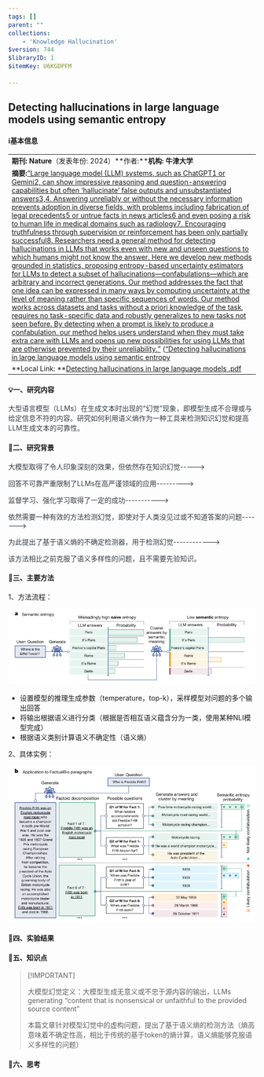 ```yaml
---
tags: []
parent: ""
collections:
    - 'Knowledge Hallucination'
$version: 744
$libraryID: 1
$itemKey: U6KGDPFM

---
```

## Detecting hallucinations in large language models using semantic entropy

#### ℹ️基本信息

|                                                                                                                                                                                                                                                                                                                                                                                                                                                                                                                                                                                                                                                                                                                                                                                                                                                                                                                                                                                                                                                                                                                                                                                                                                                                                                                                                                                                                                                                                                                                                                                                                                                                                                                                                                                                                                                                                                                                                                                                                                                                                                                                                                                                                                                                                                                                                                                                                                                                                                                                                                                                                                                                                                                                                                                                                                                                                                                                                                                                                                                                                                                                                                                                                                                                                                                                                                                                                                                                                                                                                                                                                                                                                                                                                                                                                                                                                                                                                                                                                                                                                         |
| --------------------------------------------------------------------------------------------------------------------------------------------------------------------------------------------------------------------------------------------------------------------------------------------------------------------------------------------------------------------------------------------------------------------------------------------------------------------------------------------------------------------------------------------------------------------------------------------------------------------------------------------------------------------------------------------------------------------------------------------------------------------------------------------------------------------------------------------------------------------------------------------------------------------------------------------------------------------------------------------------------------------------------------------------------------------------------------------------------------------------------------------------------------------------------------------------------------------------------------------------------------------------------------------------------------------------------------------------------------------------------------------------------------------------------------------------------------------------------------------------------------------------------------------------------------------------------------------------------------------------------------------------------------------------------------------------------------------------------------------------------------------------------------------------------------------------------------------------------------------------------------------------------------------------------------------------------------------------------------------------------------------------------------------------------------------------------------------------------------------------------------------------------------------------------------------------------------------------------------------------------------------------------------------------------------------------------------------------------------------------------------------------------------------------------------------------------------------------------------------------------------------------------------------------------------------------------------------------------------------------------------------------------------------------------------------------------------------------------------------------------------------------------------------------------------------------------------------------------------------------------------------------------------------------------------------------------------------------------------------------------------------------------------------------------------------------------------------------------------------------------------------------------------------------------------------------------------------------------------------------------------------------------------------------------------------------------------------------------------------------------------------------------------------------------------------------------------------------------------------------------------------------------------------------------------------------------------------------------------------------------------------------------------------------------------------------------------------------------------------------------------------------------------------------------------------------------------------------------------------------------------------------------------------------------------------------------------------------------------------------------------------------------------------------------------------------------------- |
| **期刊: Nature**（发表年份: 2024）**作者:****机构: 牛津大学**                                                                                                                                                                                                                                                                                                                                                                                                                                                                                                                                                                                                                                                                                                                                                                                                                                                                                                                                                                                                                                                                                                                                                                                                                                                                                                                                                                                                                                                                                                                                                                                                                                                                                                                                                                                                                                                                                                                                                                                                                                                                                                                                                                                                                                                                                                                                                                                                                                                                                                                                                                                                                                                                                                                                                                                                                                                                                                                                                                                                                                                                                                                                                                                                                                                                                                                                                                                                                                                                                                                                                                                                                                                                                                                                                                                                                                                                                                                                                                                                                                           |
| **摘要:**<span class="highlight" data-annotation="%7B%22attachmentURI%22%3A%22http%3A%2F%2Fzotero.org%2Fusers%2F14711266%2Fitems%2FCFBX43RB%22%2C%22pageLabel%22%3A%22625%22%2C%22position%22%3A%7B%22pageIndex%22%3A0%2C%22rects%22%3A%5B%5B217.323806762%2C603.884524902%2C523.0776118160001%2C614.0742760740001%5D%2C%5B217.320611816%2C590.888524902%2C538.9986118160008%2C599.852524902%5D%2C%5B217.32061181600005%2C577.884524902%2C543.4274123530002%2C588.0742760740001%5D%2C%5B217.32141235300003%2C564.888524902%2C549.2585123530008%2C573.852524902%5D%2C%5B217.32141235300003%2C551.884524902%2C541.0984992670002%2C562.0742760740001%5D%2C%5B217.32348883599997%2C538.884524902%2C546.0510000000003%2C549.0742760740001%5D%2C%5B217.32600000000002%2C525.884524902%2C560.858611328%2C536.0742760740001%5D%2C%5B217.319622047%2C512.888524902%2C555.6071220470008%2C521.852524902%5D%2C%5B217.319622047%2C499.892524902%2C553.3535220470004%2C508.856524902%5D%2C%5B217.319622047%2C486.896524902%2C560.237622043563%2C495.860524902%5D%2C%5B217.319622047%2C473.90052490200003%2C560.2646220470007%2C482.864524902%5D%2C%5B217.319622047%2C460.90452490200005%2C554.3516220470007%2C469.86852490200005%5D%2C%5B217.319622047%2C447.90852490200007%2C546.5432220435623%2C456.87252490200007%5D%2C%5B217.319622047%2C434.9125249020001%2C539.9669220538765%2C443.8765249020001%5D%2C%5B217.319622047%2C421.9165249020001%2C552.5066220470009%2C430.8805249020001%5D%2C%5B217.319622047%2C408.9205249020001%2C561.3005220470012%2C417.8845249020001%5D%2C%5B217.319622047%2C395.92452490200014%2C543.4616220470006%2C404.88852490200014%5D%2C%5B217.319622047%2C382.92852490200016%2C531.9146220470006%2C391.89252490200016%5D%2C%5B217.319622047%2C369.9325249020002%2C268.88062204700014%2C378.8965249020002%5D%5D%7D%2C%22citationItem%22%3A%7B%22uris%22%3A%5B%22http%3A%2F%2Fzotero.org%2Fusers%2F14711266%2Fitems%2FQUKXKBXR%22%5D%2C%22locator%22%3A%22625%22%7D%7D" ztype="zhighlight"><a href="zotero://open-pdf/library/items/CFBX43RB?page=1">“Large language model (LLM) systems, such as ChatGPT1 or Gemini2, can show impressive reasoning and question-answering capabilities but often ‘hallucinate’ false outputs and unsubstantiated answers3,4. Answering unreliably or without the necessary information prevents adoption in diverse fields, with problems including fabrication of legal precedents5 or untrue facts in news articles6 and even posing a risk to human life in medical domains such as radiology7. Encouraging truthfulness through supervision or reinforcement has been only partially successful8. Researchers need a general method for detecting hallucinations in LLMs that works even with new and unseen questions to which humans might not know the answer. Here we develop new methods grounded in statistics, proposing entropy-based uncertainty estimators for LLMs to detect a subset of hallucinations—confabulations—which are arbitrary and incorrect generations. Our method addresses the fact that one idea can be expressed in many ways by computing uncertainty at the level of meaning rather than specific sequences of words. Our method works across datasets and tasks without a priori knowledge of the task, requires no task-specific data and robustly generalizes to new tasks not seen before. By detecting when a prompt is likely to produce a confabulation, our method helps users understand when they must take extra care with LLMs and opens up new possibilities for using LLMs that are otherwise prevented by their unreliability.”</a></span> <span class="citation" data-citation="%7B%22citationItems%22%3A%5B%7B%22uris%22%3A%5B%22http%3A%2F%2Fzotero.org%2Fusers%2F14711266%2Fitems%2FQUKXKBXR%22%5D%2C%22locator%22%3A%22625%22%7D%5D%2C%22properties%22%3A%7B%7D%7D" ztype="zcitation">(<span class="citation-item"><a href="zotero://select/library/items/QUKXKBXR">“Detecting hallucinations in large language models using semantic entropy | Nature”, p. 625</a></span>)</span> |
| \*\*Local Link: \*\*[Detecting hallucinations in large language models .pdf](zotero://open-pdf/0_CFBX43RB)                                                                                                                                                                                                                                                                                                                                                                                                                                                                                                                                                                                                                                                                                                                                                                                                                                                                                                                                                                                                                                                                                                                                                                                                                                                                                                                                                                                                                                                                                                                                                                                                                                                                                                                                                                                                                                                                                                                                                                                                                                                                                                                                                                                                                                                                                                                                                                                                                                                                                                                                                                                                                                                                                                                                                                                                                                                                                                                                                                                                                                                                                                                                                                                                                                                                                                                                                                                                                                                                                                                                                                                                                                                                                                                                                                                                                                                                                                                                                                              |

#### 💡一、研究内容

<span style="color: rgb(54, 60, 66)"><span style="background-color: rgb(255, 255, 255)">大型语言模型（LLMs）在生成文本时出现的“幻觉”现象，即模型生成不合理或与给定信息不符的内容。研究如何利用语义熵作为一种工具来检测知识幻觉和提高LLM生成文本的可靠性。</span></span>

#### 📜二、研究背景

<span style="color: rgb(54, 60, 66)">大模型取得了令人印象深刻的效果，但依然存在知识幻觉-----></span>

<span style="color: rgb(54, 60, 66)">回答不可靠严重限制了LLMs在高严谨领域的应用---------></span>

<span style="color: rgb(54, 60, 66)">监督学习、强化学习取得了一定的成功-----------></span>

<span style="color: rgb(54, 60, 66)">依然需要一种有效的方法检测幻觉，即使对于人类没见过或不知道答案的问题-------></span>

<span style="color: rgb(54, 60, 66)">为此提出了基于语义熵的不确定检测器，用于检测幻觉------------></span>

<span style="color: rgb(54, 60, 66)">该方法相比之前克服了语义多样性的问题，且不需要先验知识。</span>

#### 🔬三、主要方法

1、方法流程：

![\<img alt="image-20240827104203146" data-attachment-key="Z8Q6IP53" width="888" height="273" src="attachments/Z8Q6IP53.png" ztype="zimage">](attachments/Z8Q6IP53.png)

*   设置模型的推理生成参数（temperature，top-k），采样模型对问题的多个输出回答
*   将输出根据语义进行分类（根据是否相互语义蕴含分为一类，使用某种NLI模型完成）
*   根据语义类别计算语义不确定性（语义熵）

2、具体实例：

![\<img alt="image-20240827104237759" data-attachment-key="N3HV23FQ" width="866" height="548" src="attachments/N3HV23FQ.png" ztype="zimage">](attachments/N3HV23FQ.png)

#### 🚩四、实验结果

#### 📌五、知识点

> \[!IMPORTANT]
>
> 大模型幻觉定义：大模型生成无意义或不忠于源内容的输出，LLMs generating “content that is nonsensical or unfaithful to the provided source content”
>
> 本篇文章针对模型幻觉中的虚构问题，提出了基于语义熵的检测方法（熵高意味着不确定性高，相比于传统的基于token的熵计算，语义熵能够克服语义多样性的问题）

#### 🔬六、思考
